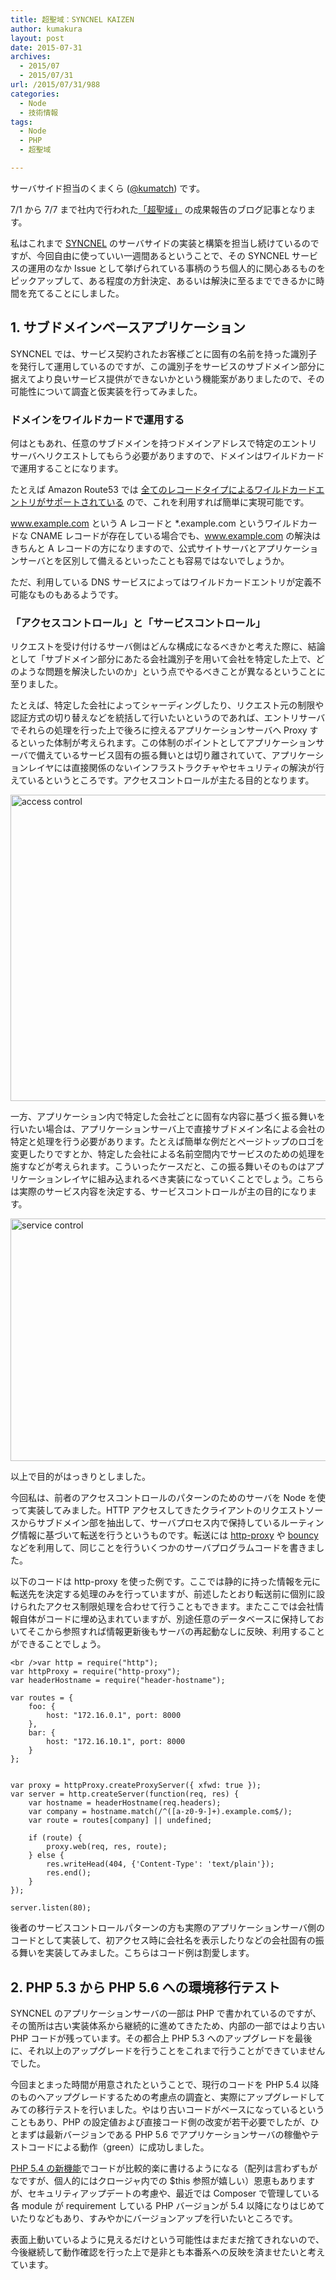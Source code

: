 ```yaml
---
title: 超聖域：SYNCNEL KAIZEN
author: kumakura
layout: post
date: 2015-07-31
archives:
  - 2015/07
  - 2015/07/31
url: /2015/07/31/988
categories:
  - Node
  - 技術情報
tags:
  - Node
  - PHP
  - 超聖域

---
```

サーバサイド担当のくまくら ([@kumatch](https://twitter.com/kumatch)) です。

7/1 から 7/7 まで社内で行われた[「超聖域」](http://feedtailor.jp/wp/?p=14425) の成果報告のブログ記事となります。

私はこれまで [SYNCNEL](https://www.syncnel.biz/) のサーバサイドの実装と構築を担当し続けているのですが、今回自由に使っていい一週間あるということで、その SYNCNEL サービスの運用のなか Issue として挙げられている事柄のうち個人的に関心あるものをピックアップして、ある程度の方針決定、あるいは解決に至るまでできるかに時間を充てることにしました。

## 1. サブドメインベースアプリケーション

SYNCNEL では、サービス契約されたお客様ごとに固有の名前を持った識別子を発行して運用しているのですが、この識別子をサービスのサブドメイン部分に据えてより良いサービス提供ができないかという機能案がありましたので、その可能性について調査と仮実装を行ってみました。

### ドメインをワイルドカードで運用する

何はともあれ、任意のサブドメインを持つドメインアドレスで特定のエントリサーバへリクエストしてもらう必要がありますので、ドメインはワイルドカードで運用することになります。

たとえば Amazon Route53 では [全てのレコードタイプによるワイルドカードエントリがサポートされている](http://aws.amazon.com/jp/route53/faqs/#Support_for_wildcard_entries) ので、これを利用すれば簡単に実現可能です。
  
www.example.com という A レコードと *.example.com というワイルドカードな CNAME レコードが存在している場合でも、www.example.com の解決はきちんと A レコードの方になりますので、公式サイトサーバとアプリケーションサーバとを区別して備えるといったことも容易ではないでしょうか。

ただ、利用している DNS サービスによってはワイルドカードエントリが定義不可能なものもあるようです。

### 「アクセスコントロール」と「サービスコントロール」

リクエストを受け付けるサーバ側はどんな構成になるべきかと考えた際に、結論として「サブドメイン部分にあたる会社識別子を用いて会社を特定した上で、どのような問題を解決したいのか」という点でやるべきことが異なるということに至りました。

たとえば、特定した会社によってシャーディングしたり、リクエスト元の制限や認証方式の切り替えなどを統括して行いたいというのであれば、エントリサーバでそれらの処理を行った上で後ろに控えるアプリケーションサーバへ Proxy するといった体制が考えられます。この体制のポイントとしてアプリケーションサーバで備えているサービス固有の振る舞いとは切り離されていて、アプリケーションレイヤには直接関係のないインフラストラクチャやセキュリティの解決が行えているというところです。アクセスコントロールが主たる目的となります。

<img src="/images/2015/07/3e571536dc03bb3a152da5af748424e2.png" alt="access control" width="743" height="490" class="alignnone size-full wp-image-993" />

一方、アプリケーション内で特定した会社ごとに固有な内容に基づく振る舞いを行いたい場合は、アプリケーションサーバ上で直接サブドメイン名による会社の特定と処理を行う必要があります。たとえば簡単な例だとページトップのロゴを変更したりですとか、特定した会社による名前空間内でサービスのための処理を施すなどが考えられます。こういったケースだと、この振る舞いそのものはアプリケーションレイヤに組み込まれるべき実装になっていくことでしょう。こちらは実際のサービス内容を決定する、サービスコントロールが主の目的になります。

<img src="/images/2015/07/009c9f7a4c31e2ce5119767977c90e13.png" alt="service control" width="775" height="388" class="alignnone size-full wp-image-994" />

以上で目的がはっきりとしました。

今回私は、前者のアクセスコントロールのパターンのためのサーバを Node を使って実装してみました。HTTP アクセスしてきたクライアントのリクエストソースからサブドメイン部を抽出して、サーバプロセス内で保持しているルーティング情報に基づいて転送を行うというものです。転送には [http-proxy](https://github.com/nodejitsu/node-http-proxy) や [bouncy](https://github.com/substack/bouncy) などを利用して、同じことを行ういくつかのサーバプログラムコードを書きました。

以下のコードは http-proxy を使った例です。ここでは静的に持った情報を元に転送先を決定する処理のみを行っていますが、前述したとおり転送前に個別に設けられたアクセス制限処理を合わせて行うこともできます。またここでは会社情報自体がコードに埋め込まれていますが、別途任意のデータベースに保持しておいてそこから参照すれば情報更新後もサーバの再起動なしに反映、利用することができることでしょう。

    <br />var http = require("http");
    var httpProxy = require("http-proxy");
    var headerHostname = require("header-hostname");
    
    var routes = {
        foo: {
            host: "172.16.0.1", port: 8000
        },
        bar: {
            host: "172.16.10.1", port: 8000
        }
    };
    
    
    var proxy = httpProxy.createProxyServer({ xfwd: true });
    var server = http.createServer(function(req, res) {
        var hostname = headerHostname(req.headers);
        var company = hostname.match(/^([a-z0-9-]+).example.com$/);
        var route = routes[company] || undefined;
    
        if (route) {
            proxy.web(req, res, route);
        } else {
            res.writeHead(404, {'Content-Type': 'text/plain'});
            res.end();
        }
    });
    
    server.listen(80);
    

後者のサービスコントロールパターンの方も実際のアプリケーションサーバ側のコードとして実装して、初アクセス時に会社名を表示したりなどの会社固有の振る舞いを実装してみました。こちらはコード例は割愛します。

## 2. PHP 5.3 から PHP 5.6 への環境移行テスト

SYNCNEL のアプリケーションサーバの一部は PHP で書かれているのですが、その箇所は古い実装体系から継続的に進めてきたため、内部の一部ではより古い PHP コードが残っています。その都合上 PHP 5.3 へのアップグレードを最後に、それ以上のアップグレードを行うことをこれまで行うことができていませんでした。

今回まとまった時間が用意されたということで、現行のコードを PHP 5.4 以降のものへアップグレードするための考慮点の調査と、実際にアップグレードしてみての移行テストを行いました。やはり古いコードがベースになっているということもあり、PHP の設定値および直接コード側の改変が若干必要でしたが、ひとまずは最新バージョンである PHP 5.6 でアプリケーションサーバの稼働やテストコードによる動作（green）に成功しました。

[PHP 5.4 の新機能](http://php.net/manual/ja/migration54.new-features.php)でコードが比較的楽に書けるようになる（配列は言わずもがなですが、個人的にはクロージャ内での $this 参照が嬉しい）恩恵もありますが、セキュリティアップデートの考慮や、最近では Composer で管理している各 module が requirement している PHP バージョンが 5.4 以降になりはじめていたりなどもあり、すみやかにバージョンアップを行いたいところです。

表面上動いているように見えるだけという可能性はまだまだ捨てきれないので、今後継続して動作確認を行った上で是非とも本番系への反映を済ませたいと考えています。